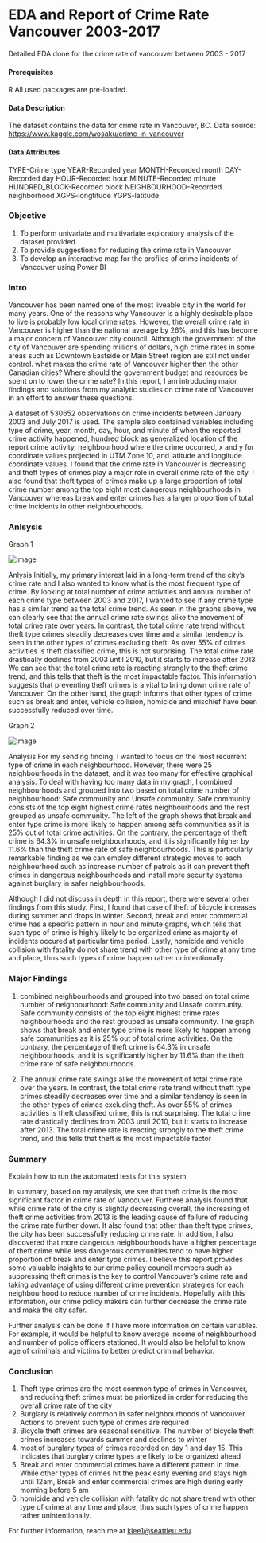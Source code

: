 # EDA and Report of Crime Rate Vancouver 2003-2017

Detailed EDA done for the crime rate of vancouver between 2003 - 2017

#### Prerequisites

R
All used packages are pre-loaded.

#### Data Description

The dataset contains the data for crime rate in Vancouver, BC.
Data source: https://www.kaggle.com/wosaku/crime-in-vancouver

#### Data Attributes

TYPE-Crime type
YEAR-Recorded year
MONTH-Recorded month
DAY-Recorded day
HOUR-Recorded hour
MINUTE-Recorded minute
HUNDRED_BLOCK-Recorded block
NEIGHBOURHOOD-Recorded neighborhood
XGPS-longtitude
YGPS-latitude

### Objective

1. To perform univariate and multivariate exploratory analysis of the dataset provided.
2. To provide suggestions for reducing the crime rate in Vancouver
3. To develop an interactive map for the profiles of crime incidents of Vancouver using Power BI

### Intro

Vancouver has been named one of the most liveable city in the world for many years. One of the reasons why Vancouver is a highly desirable place to live is probably low local crime rates. However, the overall crime rate in Vancouver is higher than the national average by 26%, and this has become a major concern of Vancouver city council. Although the government of the city of Vancouver are spending millions of dollars, high crime rates in some areas such as Downtown Eastside or Main Street region are still not under control. what makes the crime rate of Vancouver higher than the other Canadian cities? Where should the government budget and resources be spent on to lower the crime rate? In this report, I am introducing major findings and solutions from my analytic studies on crime rate of Vancouver in an effort to answer these questions.

A dataset of 530652 observations on crime incidents between January 2003 and July 2017 is used. The sample also contained variables including type of crime, year, month, day, hour, and minute of when the reported crime activity happened, hundred block as generalized location of the report crime activity, neighbourhood where the crime occurred, x and y for coordinate values projected in UTM Zone 10, and latitude and longitude coordinate values. I found that the crime rate in Vancouver is decreasing and theft types of crimes play a major role in overall crime rate of the city. I also found that theft types of crimes make up a large proportion of total crime number among the top eight most dangerous neighbourhoods in Vancouver whereas break and enter crimes has a larger proportion of total crime incidents in other neighbourhoods.

### Anlsysis

Graph 1

![image](https://user-images.githubusercontent.com/55430338/77514050-506e1300-6e33-11ea-9598-7f4dd5e70826.png)

Anlysis 
Initially, my primary interest laid in a long-term trend of the city’s crime rate and I also wanted to know what is the most frequent type of crime. By looking at total number of crime activities and annual number of each crime type between 2003 and 2017, I wanted to see if any crime type has a similar trend as the total crime trend. As seen in the graphs above, we can clearly see that the annual crime rate swings alike the movement of total crime rate over years. In contrast, the total crime rate trend without theft type crimes steadily decreases over time and a similar tendency is seen in the other types of crimes excluding theft. As over 55% of crimes activities is theft classified crime, this is not surprising. The total crime rate drastically declines from 2003 until 2010, but it starts to increase after 2013. We can see that the total crime rate is reacting strongly to the theft crime trend, and this tells that theft is the most impactable factor. This information suggests that preventing theft crimes is a vital to bring down crime rate of Vancouver. On the other hand, the graph informs that other types of crime such as break and enter, vehicle collision, homicide and mischief have been successfully reduced over time.


Graph 2

![image](https://user-images.githubusercontent.com/55430338/77514108-71366880-6e33-11ea-83dc-79f14428d6e8.png)

Analysis
For my sending finding, I wanted to focus on the most recurrent type of crime in each neighbourhood. However, there were 25 neighbourhoods in the dataset, and it was too many for effective graphical analysis. To deal with having too many data in my graph, I combined neighbourhoods and grouped into two based on total crime number of neighbourhood: Safe community and Unsafe community. Safe community consists of the top eight highest crime rates neighbourhoods and the rest grouped as unsafe community. The left of the graph shows that break and enter type crime is more likely to happen among safe communities as it is 25% out of total crime activities. On the contrary, the percentage of theft crime is 64.3% in unsafe neighbourhoods, and it is significantly higher by 11.6% than the theft crime rate of safe neighbourhoods. This is particularly remarkable finding as we can employ different strategic moves to each neighbourhood such as increase number of patrols as it can prevent theft crimes in dangerous neighbourhoods and install more security systems against burglary in safer neighbourhoods.

Although I did not discuss in depth in this report, there were several other findings from this study. First, I found that case of theft of bicycle increases during summer and drops in winter. Second, break and enter commercial crime has a specific pattern in hour and minute graphs, which tells that such type of crime is highly likely to be organized crime as majority of incidents occured at particular time period. Lastly, homicide and vehicle collision with fatality do not share trend with other type of crime at any time and place, thus such types of crime happen rather unintentionally.

### Major Findings

1. combined neighbourhoods and grouped into two based on total crime number of neighbourhood: Safe community and Unsafe community. 
    Safe community consists of the top eight highest crime rates neighbourhoods and the rest grouped as unsafe community. 
    The graph shows that break and enter type crime is more likely to happen among safe communities as it is 25% out of total crime activities. 
    On the contrary, the percentage of theft crime is 64.3% in unsafe neighbourhoods, 
    and it is significantly higher by 11.6% than the theft crime rate of safe neighbourhoods.
 

    
2. The annual crime rate swings alike the movement of total crime rate over the years. 
    In contrast, the total crime rate trend without theft type crimes steadily decreases over time and a similar tendency is seen in the other types of crimes excluding theft.
    As over 55% of crimes activities is theft classified crime, this is not surprising. 
    The total crime rate drastically declines from 2003 until 2010, but it starts to increase after 2013. 
    The total crime rate is reacting strongly to the theft crime trend, and this tells that theft is the most impactable factor



### Summary

Explain how to run the automated tests for this system

In summary, based on my analysis, we see that theft crime is the most significant factor in crime rate of Vancouver. Furthere analysis found that while crime rate of the city is slightly decreasing overall, the increasing of theft crime activities from 2013 is the leading cause of failure of reducing the crime rate further down. It also found that other than theft type crimes, the city has been successfully reducing crime rate. In addition, I also discovered that more dangerous neighbourhoods have a higher percentage of theft crime while less dangerous communities tend to have higher proportion of break and enter type crimes. I believe this report provides some valuable insights to our crime policy council members such as suppressing theft crimes is the key to control Vancouver’s crime rate and taking advantage of using different crime prevention strategies for each neighbourhood to reduce number of crime incidents. Hopefully with this information, our crime policy makers can further decrease the crime rate and make the city safer.

Further analysis can be done if I have more information on certain variables. For example, it would be helpful to know average income of neighbourhood and number of police officers stationed. It would also be helpful to know age of criminals and victims to better predict criminal behavior.

### Conclusion

1. Theft type crimes are the most common type of crimes in Vancouver, and reducing theft crimes must be priortized 
    in order for reducing the overall crime rate of the city     
2. Burglary is relatively common in safer neighbourhoods of Vancouver. Actions to prevent such type of crimes are required
3. Bicycle theft crimes are seasonal sensitive. The number of bicycle theft crimes increases towards summer and declines to winter
4. most of burglary types of crimes recorded on day 1 and day 15. 
    This indicates that burglary crime types are likely to be organized ahead 
5. Break and enter commercial crimes have a different pattern in time. While other types of crimes hit the peak early evening and stays high until 12am,
    Break and enter commercial crimes are high during early morning before 5 am
6. homicide and vehicle collision with fatality do not share trend with other type of crime at any time and place, 
    thus such types of crime happen rather unintentionally.
        
For further information, reach me at klee1@seattleu.edu.
